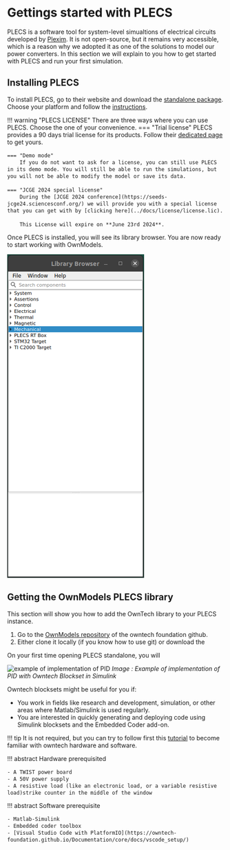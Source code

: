 # Gettings started with PLECS

PLECS is a software tool for system-level simualtions of electrical circuits developed by [Plexim](https://www.plexim.com/).
It is not open-source, but it remains very accessible, which is a reason why we adopted it as one of the solutions to model our power converters.
In this section we will explain to you how to get started with PLECS and run your first simulation.

## Installing PLECS

To install PLECS, go to their website and download the [standalone package](https://www.plexim.com/download/standalone).
Choose your platform and follow the [instructions](https://www.plexim.com/support/installation_help/standalone).



!!! warning "PLECS LICENSE"
    There are three ways where you can use PLECS. Choose the one of your convenience.
    === "Trial license"
        PLECS provides a 90 days trial license for its products. Follow their [dedicated page](https://www.plexim.com/trial/standalone) to get yours.

    === "Demo mode"
        If you do not want to ask for a license, you can still use PLECS in its demo mode. You will still be able to run the simulations, but you will not be able to modify the model or save its data.

    === "JCGE 2024 special license"
        During the [JCGE 2024 conference](https://seeds-jcge24.sciencesconf.org/) we will provide you with a special license that you can get with by [clicking here](../docs/license/license.lic).

        This License will expire on **June 23rd 2024**.


Once PLECS is installed, you will see its library browser. You are now ready to start working with OwnModels.

![PLECS Library Browse](docs/Images/PLECS_library_browser.png)

## Getting the OwnModels PLECS library

This section will show you how to add the OwnTech library to your PLECS instance.

1. Go to the [OwnModels repository](https://github.com/owntech-foundation/OwnModels) of the owntech foundation github.
2. Either clone it locally (if you know how to use git) or download the

On your first time opening PLECS standalone, you will


![example of implementation of PID](Images/PID_voltage.png)
_Image : Example of implementation of PID with Owntech Blockset in Simulink_

Owntech blocksets might be useful for you if:

-    You work in fields like research and development, simulation, or other areas where Matlab/Simulink is used regularly.
-    You are interested in quickly generating and deploying code using Simulink blocksets and the Embedded Coder add-on.

!!! tip
    It is not required, but you can try to follow first this [tutorial](https://github.com/owntech-foundation/Tutorials/wiki) to become familiar with owntech hardware and software.

!!! abstract Hardware prerequisited

    - A TWIST power board
    - A 50V power supply
    - A resistive load (like an electronic load, or a variable resistive load)strike counter in the middle of the window

!!! abstract Software prerequisite

    - Matlab-Simulink
    - Embedded coder toolbox
    - [Visual Studio Code with PlatformIO](https://owntech-foundation.github.io/Documentation/core/docs/vscode_setup/)
